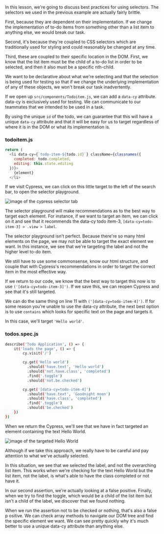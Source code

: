 In this lesson, we're going to discuss best practices for using selectors. The selectors we used in the previous example are actually fairly brittle.

First, because they are dependent on their implementation. If we change the implementation of to-do items from something other than a list item to anything else, we would break our task.

Second, it's because they're coupled to CSS selectors which are traditionally used for styling and could reasonably be changed at any time.

Third, these are coupled to their specific location in the DOM. First, we know that the list item must be the child of a to-do list in order to be selected, and then it also must be a specific nth-child.

We want to be declarative about what we're selecting and that the selection is being used for testing so that if we change the underlying implementation of any of these objects, we won't break our task inadvertently.

If we open up `src/components/Todoitem.js`, we can add a `data-cy` attribute. data-cy is exclusively used for testing. We can communicate to our teammates that we intended to be used in a task.

By using the unique `id` of the todo, we can guarantee that this will have a unique `data-cy` attribute and that it will be easy for us to target regardless of where it is in the DOM or what its implementation is.

### todoitem.js
```js
return (
  <li data-cy={`todo-item-${todo.id}`} className={classnames({
    completed: todo.completed,
    editing: this.state.editing
  })}>
    {element}
  </li>
```

If we visit Cypress, we can click on this little target to the left of the search bar, to open the selector playground. 

![image of the cypress selector tab](https://res.cloudinary.com/dg3gyk0gu/image/upload/v1559626682/transcript-images/05_cypress-use-the-most-robust-selector-for-cypress-tests-selector.jpg)

The selector playground will make recommendations as to the best way to target each element. For instance, if we want to target an item, we can click on it and see that it recommends the data-cy todo item-3, `[data-cy=todo-item-3] > .view > label`.

The selector playground isn't perfect. Because there're so many html elements on the page, we may not be able to target the exact element we want. In this instance, we see that we're targeting the label and not the higher level to-do item.

We still have to use some commonsense, know our html structure, and couple that with Cypress's recommendations in order to target the correct item in the most effective way.

If we return to our code, we know that the best way to target this now is to use `('[data-cy=todo-item-3]')`. If we save this, we can reopen Cypress and see that it's still targeted.

We can do the same thing on line 11 with `('[data-cy=todo-item-4]')`. If for some reason you're unable to use the data-cy attribute, the next best option is to use `contains` which looks for specific text on the page and targets it.

In this case, we'll target `'Hello world'`. 

### todos.spec.js
```bash
describe('Todo Application', () => {
    it('loads the page', () => {
        cy.visit('/')

        cy.get('Hello world')
          .should('have.text', 'Hello world')
          .should('not.have.class', 'completed')
          .find('.toggle')
          .should('not.be.checked')

        cy.get('[data-cy=todo-item-4]')
          .should('have.text', 'Goodnight moon')
          .should('have.class', 'completed')
          .find('.toggle')
          .should('be.checked')
    })
})
```

When we return the Cypress, we'll see that we have in fact targeted an element containing the text Hello World. 

![image of the targeted Hello World](https://res.cloudinary.com/dg3gyk0gu/image/upload/v1559626689/transcript-images/05_cypress-use-the-most-robust-selector-for-cypress-tests-hello.jpg)

Although if we take this approach, we really have to be careful and pay attention to what we've actually selected.

In this situation, we see that we selected the label, and not the overarching list item. This works when we're checking for the text Hello World but the list item, not the label, is what's able to have the class completed or not have it.

In our second assertion, we're actually looking at a false positive. Finally, when we try to find the toggle, which would be a child of the list item but isn't a child of the label, we discover that we found nothing.

When we run the assertion not to be checked or nothing, that's also a false p ositive. We can check array methods to navigate our DOM tree and find the specific element we want. We can see pretty quickly why it's much better to use a unique data-cy attribute than anything else.
